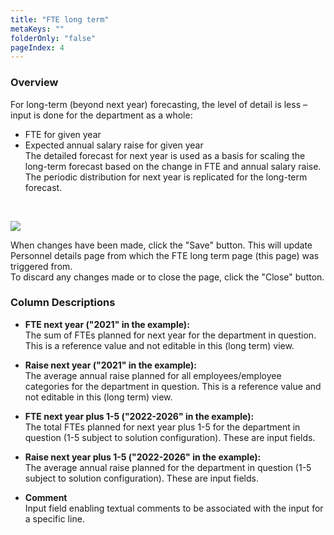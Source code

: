 ```yaml
---
title: "FTE long term"
metaKeys: ""
folderOnly: "false"
pageIndex: 4
---
```


### Overview
For long-term (beyond next year) forecasting, the level of detail is less – input is done for the department as a whole:<br/>
- FTE for given year<br/>
- Expected annual salary raise for given year<br/>
The detailed forecast for next year is used as a basis for scaling the long-term forecast based on the change in FTE and annual salary raise. The periodic distribution for next year is replicated for the long-term forecast.<br/>
<br/>

![](https://profitbasedocs.blob.core.windows.net/plannerimages/FTElongterm.JPG)

When changes have been made, click the "Save" button. This will update Personnel details page from which the FTE long term page (this page) was triggered from.<br/>
To discard any changes made or to close the page, click the "Close" button.

### Column Descriptions

- **FTE next year ("2021" in the example):**<br/>
The sum of FTEs planned for next year for the department in question. This is a reference value and not editable in this (long term) view. 

- **Raise next year ("2021" in the example):**<br/>
The average annual raise planned for all employees/employee categories for the department in question. This is a reference value and not editable in this (long term) view.

- **FTE next year plus 1-5 ("2022-2026" in the example):**<br/>
The total FTEs planned for next year plus 1-5 for the department in question (1-5 subject to solution configuration). These are input fields. 

- **Raise next year plus 1-5 ("2022-2026" in the example):**<br/>
The average annual raise planned for the department in question (1-5 subject to solution configuration). These are input fields. 

- **Comment** <br/>
Input field enabling textual comments to be associated with the input for a specific line.

<br/>
